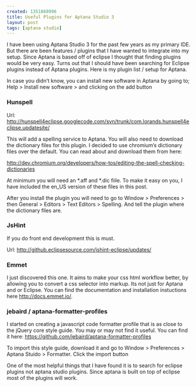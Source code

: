 ```yaml
--- 
created: 1351868996
title: Useful Plugins for Aptana Studio 3
layout: post
tags: [aptana studio]
---
```

<p>I  have been using Aptana Studio 3 for the past few years as my primary  IDE. But there are been features / plugins that I have wanted to  integrate into my setup. Since Aptana is based off of eclipse I thought  that finding plugins would be very easy. Turns out that I should have  been searching for Eclipse plugins instead of Aptana plugins. Here is my  plugin list / setup for Aptana.</p>
<p>In  case you didn&rsquo;t know, you can install new software in Aptana by going  to; Help &gt; Install new software &gt; and clicking on the add button</p>
<h3>Hunspell</h3>
<p>Url: <a href="http://hunspell4eclipse.googlecode.com/svn/trunk/com.lorands.hunspell4eclipse.updatesite/">http://hunspell4eclipse.googlecode.com/svn/trunk/com.lorands.hunspell4eclipse.updatesite/</a></p>
<p>This  will add a spelling service to Aptana. You will also need to download  the dictionary files for this plugin. I decided to use chromium&rsquo;s  dictionary files over the default. You can read about and download them from  here:</p>
<p><a href="http://dev.chromium.org/developers/how-tos/editing-the-spell-checking-dictionaries">http://dev.chromium.org/developers/how-tos/editing-the-spell-checking-dictionaries</a></p>
<p>At  minimum you will need an *.aff and *.dic fiile. To make it easy on you,  I have included the en_US version of these files in this post.</p>
<p>After  you install the plugin you will need to go to Window &gt; Preferences  &gt; then General &gt; Editors &gt; Text Editors &gt; Spelling. And tell  the plugin where the dictionary files are.</p>
<h3>JsHint</h3>
<p>If you do front end development this is must.</p>
<p>Url: <a href="http://github.eclipsesource.com/jshint-eclipse/updates/">http://github.eclipsesource.com/jshint-eclipse/updates/</a></p>
<h3>Emmet</h3>
<p>I  just discovered this one. It aims to make your css html workflow  better, by allowing you to convert a css selector into markup. Its not  just for Aptana and or Eclipse. You can find the documentation and  installation instuctions here <a href="http://docs.emmet.io/">http://docs.emmet.io/</a>.</p>
<h3>jebaird / aptana-formatter-profiles</h3>
<p>I  started on creating a javascript code formatter profile that is as  close to the jQuery core style guide. You may or may not find it useful.  You can find it here: <a href="https://github.com/jebaird/aptana-formatter-profiles">https://github.com/jebaird/aptana-formatter-profiles</a></p>
<p>To  import this style guide, download it and go to Window &gt; Preferences  &gt; Aptana Stuido &gt; Formatter. Click the import button</p>

One of the most helpful things that I have found it is to search for eclipse plugins not aptana studio plugins. Since aptana is built on top of eclipse most of the plugins will work.

